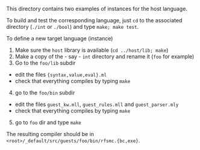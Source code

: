 This directory contains two examples of instances for the host language.

To build and test the corresponding language, just `cd` to the associated directory (`./int` or
`./bool`) and type `make; make test`.

To define a new target language (instance)

1. Make sure the `host` library is available (`cd ../host/lib; make`)
2. Make a copy of the - say - `int` directory and rename it (`foo` for example)
3. Go to the `foo/lib` subdir
  - edit the files `{syntax,value,eval}.ml`
  - check that everything compiles by typing `make`
4. go to the `foo/bin` subdir
  - edit the files `guest_kw.mll`, `guest_rules.mll` and `guest_parser.mly`
  - check that everything compiles by typing `make`
5. go to `foo` dir and type `make`

The resulting compiler should be in `<root>/_default/src/guests/foo/bin/rfsmc.{bc,exe}`. 

